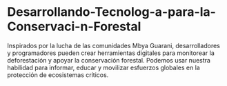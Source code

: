 # Desarrollando-Tecnolog-a-para-la-Conservaci-n-Forestal
Inspirados por la lucha de las comunidades Mbya Guarani, desarrolladores y programadores pueden crear herramientas digitales para monitorear la deforestación y apoyar la conservación forestal. Podemos usar nuestra habilidad para informar, educar y movilizar esfuerzos globales en la protección de ecosistemas críticos.
